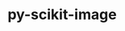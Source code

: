 ---
title: "py-scikit-image"
layout: cache
categories: [package, develop]
meta: {"versions": ["0.18.3", "0.20.0"], "compilers": ["gcc@=11.4.0", "gcc@=9.4.0", "oneapi@=2023.2.0", "oneapi@=2023.2.1"], "oss": ["ubuntu20.04"], "platforms": ["linux"], "targets": ["aarch64", "neoverse_v1", "ppc64le", "x86_64_v3"], "stacks": ["e4s", "e4s-arm", "e4s-neoverse_v1", "e4s-oneapi", "e4s-power", "root"], "num_specs": 98, "num_specs_by_stack": {"e4s-arm": 11, "root": 98, "e4s-neoverse_v1": 12, "e4s-power": 23, "e4s": 22, "e4s-oneapi": 30}}
spec_details: [{"hash": "xzabhomxoyflmq35rpab75znkiask4uf", "compiler": "gcc@=11.4.0", "versions": ["0.20.0"], "os": "ubuntu20.04", "platform": "linux", "target": "aarch64", "variants": ["build_system=python_pip"], "stacks": ["e4s-arm", "root"], "size": "-", "tarball": "https://binaries.spack.io/develop/build_cache/linux-ubuntu20.04-aarch64/gcc-11.4.0/py-scikit-image-0.20.0/linux-ubuntu20.04-aarch64-gcc-11.4.0-py-scikit-image-0.20.0-xzabhomxoyflmq35rpab75znkiask4uf.spack"}, {"hash": "bvx2x5vcmc2khfdwhm2zuathghn74qld", "compiler": "gcc@=11.4.0", "versions": ["0.20.0"], "os": "ubuntu20.04", "platform": "linux", "target": "aarch64", "variants": ["build_system=python_pip"], "stacks": ["e4s-arm", "root"], "size": "-", "tarball": "https://binaries.spack.io/develop/build_cache/linux-ubuntu20.04-aarch64/gcc-11.4.0/py-scikit-image-0.20.0/linux-ubuntu20.04-aarch64-gcc-11.4.0-py-scikit-image-0.20.0-bvx2x5vcmc2khfdwhm2zuathghn74qld.spack"}, {"hash": "emgnlub26xlrs3d63sxuvil75aewg7ve", "compiler": "gcc@=11.4.0", "versions": ["0.20.0"], "os": "ubuntu20.04", "platform": "linux", "target": "aarch64", "variants": ["build_system=python_pip"], "stacks": ["e4s-arm", "root"], "size": "-", "tarball": "https://binaries.spack.io/develop/build_cache/linux-ubuntu20.04-aarch64/gcc-11.4.0/py-scikit-image-0.20.0/linux-ubuntu20.04-aarch64-gcc-11.4.0-py-scikit-image-0.20.0-emgnlub26xlrs3d63sxuvil75aewg7ve.spack"}, {"hash": "avtxldinvi36eqetgzmduvf2wrrwkazy", "compiler": "gcc@=11.4.0", "versions": ["0.20.0"], "os": "ubuntu20.04", "platform": "linux", "target": "aarch64", "variants": ["build_system=python_pip"], "stacks": ["e4s-arm", "root"], "size": "-", "tarball": "https://binaries.spack.io/develop/build_cache/linux-ubuntu20.04-aarch64/gcc-11.4.0/py-scikit-image-0.20.0/linux-ubuntu20.04-aarch64-gcc-11.4.0-py-scikit-image-0.20.0-avtxldinvi36eqetgzmduvf2wrrwkazy.spack"}, {"hash": "pixkojj2ixl64v3n3lwxa2bdyfpwqtwg", "compiler": "gcc@=11.4.0", "versions": ["0.20.0"], "os": "ubuntu20.04", "platform": "linux", "target": "aarch64", "variants": ["build_system=python_pip"], "stacks": ["e4s-arm", "root"], "size": "-", "tarball": "https://binaries.spack.io/develop/build_cache/linux-ubuntu20.04-aarch64/gcc-11.4.0/py-scikit-image-0.20.0/linux-ubuntu20.04-aarch64-gcc-11.4.0-py-scikit-image-0.20.0-pixkojj2ixl64v3n3lwxa2bdyfpwqtwg.spack"}, {"hash": "4rexx6su5nflal5xiaixe7ggrhdpi4xl", "compiler": "gcc@=11.4.0", "versions": ["0.20.0"], "os": "ubuntu20.04", "platform": "linux", "target": "aarch64", "variants": ["build_system=python_pip"], "stacks": ["e4s-arm", "root"], "size": "-", "tarball": "https://binaries.spack.io/develop/build_cache/linux-ubuntu20.04-aarch64/gcc-11.4.0/py-scikit-image-0.20.0/linux-ubuntu20.04-aarch64-gcc-11.4.0-py-scikit-image-0.20.0-4rexx6su5nflal5xiaixe7ggrhdpi4xl.spack"}, {"hash": "wpnpw6kex5fjqh4hu5yx6ugfxosqitwz", "compiler": "gcc@=11.4.0", "versions": ["0.18.3"], "os": "ubuntu20.04", "platform": "linux", "target": "aarch64", "variants": ["build_system=python_pip"], "stacks": ["e4s-arm", "root"], "size": "-", "tarball": "https://binaries.spack.io/develop/build_cache/linux-ubuntu20.04-aarch64/gcc-11.4.0/py-scikit-image-0.18.3/linux-ubuntu20.04-aarch64-gcc-11.4.0-py-scikit-image-0.18.3-wpnpw6kex5fjqh4hu5yx6ugfxosqitwz.spack"}, {"hash": "25rtj6r26yuc6gcnw5g3owt7m5kxjkup", "compiler": "gcc@=11.4.0", "versions": ["0.20.0"], "os": "ubuntu20.04", "platform": "linux", "target": "aarch64", "variants": ["build_system=python_pip"], "stacks": ["e4s-arm", "root"], "size": "-", "tarball": "https://binaries.spack.io/develop/build_cache/linux-ubuntu20.04-aarch64/gcc-11.4.0/py-scikit-image-0.20.0/linux-ubuntu20.04-aarch64-gcc-11.4.0-py-scikit-image-0.20.0-25rtj6r26yuc6gcnw5g3owt7m5kxjkup.spack"}, {"hash": "du5wd7e3hjzdl4beo6m5u7nknjxe7r6k", "compiler": "gcc@=11.4.0", "versions": ["0.20.0"], "os": "ubuntu20.04", "platform": "linux", "target": "aarch64", "variants": ["build_system=python_pip"], "stacks": ["e4s-arm", "root"], "size": "-", "tarball": "https://binaries.spack.io/develop/build_cache/linux-ubuntu20.04-aarch64/gcc-11.4.0/py-scikit-image-0.20.0/linux-ubuntu20.04-aarch64-gcc-11.4.0-py-scikit-image-0.20.0-du5wd7e3hjzdl4beo6m5u7nknjxe7r6k.spack"}, {"hash": "tdtnoyktl3ws3erw2573giunemvx5f6w", "compiler": "gcc@=11.4.0", "versions": ["0.20.0"], "os": "ubuntu20.04", "platform": "linux", "target": "aarch64", "variants": ["build_system=python_pip"], "stacks": ["e4s-arm", "root"], "size": "-", "tarball": "https://binaries.spack.io/develop/build_cache/linux-ubuntu20.04-aarch64/gcc-11.4.0/py-scikit-image-0.20.0/linux-ubuntu20.04-aarch64-gcc-11.4.0-py-scikit-image-0.20.0-tdtnoyktl3ws3erw2573giunemvx5f6w.spack"}, {"hash": "e5ksengjhpinkf75nv5cxamnlr2qwyn7", "compiler": "gcc@=11.4.0", "versions": ["0.20.0"], "os": "ubuntu20.04", "platform": "linux", "target": "aarch64", "variants": ["build_system=python_pip"], "stacks": ["e4s-arm", "root"], "size": "-", "tarball": "https://binaries.spack.io/develop/build_cache/linux-ubuntu20.04-aarch64/gcc-11.4.0/py-scikit-image-0.20.0/linux-ubuntu20.04-aarch64-gcc-11.4.0-py-scikit-image-0.20.0-e5ksengjhpinkf75nv5cxamnlr2qwyn7.spack"}, {"hash": "62gusnrjzwjplwvrciuxwulk2b3ilbqj", "compiler": "gcc@=11.4.0", "versions": ["0.20.0"], "os": "ubuntu20.04", "platform": "linux", "target": "neoverse_v1", "variants": ["build_system=python_pip"], "stacks": ["e4s-neoverse_v1", "root"], "size": "-", "tarball": "https://binaries.spack.io/develop/build_cache/linux-ubuntu20.04-neoverse_v1/gcc-11.4.0/py-scikit-image-0.20.0/linux-ubuntu20.04-neoverse_v1-gcc-11.4.0-py-scikit-image-0.20.0-62gusnrjzwjplwvrciuxwulk2b3ilbqj.spack"}, {"hash": "kfvun76phpsvvjnrtb6td4etmosvnvx5", "compiler": "gcc@=11.4.0", "versions": ["0.20.0"], "os": "ubuntu20.04", "platform": "linux", "target": "neoverse_v1", "variants": ["build_system=python_pip"], "stacks": ["e4s-neoverse_v1", "root"], "size": "-", "tarball": "https://binaries.spack.io/develop/build_cache/linux-ubuntu20.04-neoverse_v1/gcc-11.4.0/py-scikit-image-0.20.0/linux-ubuntu20.04-neoverse_v1-gcc-11.4.0-py-scikit-image-0.20.0-kfvun76phpsvvjnrtb6td4etmosvnvx5.spack"}, {"hash": "dbgv6zl63sbxslgrsrfg2bwdzil5wqve", "compiler": "gcc@=11.4.0", "versions": ["0.20.0"], "os": "ubuntu20.04", "platform": "linux", "target": "neoverse_v1", "variants": ["build_system=python_pip"], "stacks": ["e4s-neoverse_v1", "root"], "size": "-", "tarball": "https://binaries.spack.io/develop/build_cache/linux-ubuntu20.04-neoverse_v1/gcc-11.4.0/py-scikit-image-0.20.0/linux-ubuntu20.04-neoverse_v1-gcc-11.4.0-py-scikit-image-0.20.0-dbgv6zl63sbxslgrsrfg2bwdzil5wqve.spack"}, {"hash": "rajnkdvnsgtfbfudlirxcrjtl75g42er", "compiler": "gcc@=11.4.0", "versions": ["0.20.0"], "os": "ubuntu20.04", "platform": "linux", "target": "neoverse_v1", "variants": ["build_system=python_pip"], "stacks": ["e4s-neoverse_v1", "root"], "size": "-", "tarball": "https://binaries.spack.io/develop/build_cache/linux-ubuntu20.04-neoverse_v1/gcc-11.4.0/py-scikit-image-0.20.0/linux-ubuntu20.04-neoverse_v1-gcc-11.4.0-py-scikit-image-0.20.0-rajnkdvnsgtfbfudlirxcrjtl75g42er.spack"}, {"hash": "r3mf23eve5k3t7fbhyojiuhhzablhchc", "compiler": "gcc@=11.4.0", "versions": ["0.20.0"], "os": "ubuntu20.04", "platform": "linux", "target": "neoverse_v1", "variants": ["build_system=python_pip"], "stacks": ["e4s-neoverse_v1", "root"], "size": "-", "tarball": "https://binaries.spack.io/develop/build_cache/linux-ubuntu20.04-neoverse_v1/gcc-11.4.0/py-scikit-image-0.20.0/linux-ubuntu20.04-neoverse_v1-gcc-11.4.0-py-scikit-image-0.20.0-r3mf23eve5k3t7fbhyojiuhhzablhchc.spack"}, {"hash": "7sbappmzqheslodwr4tpgwuw6fcihtal", "compiler": "gcc@=11.4.0", "versions": ["0.20.0"], "os": "ubuntu20.04", "platform": "linux", "target": "neoverse_v1", "variants": ["build_system=python_pip"], "stacks": ["e4s-neoverse_v1", "root"], "size": "-", "tarball": "https://binaries.spack.io/develop/build_cache/linux-ubuntu20.04-neoverse_v1/gcc-11.4.0/py-scikit-image-0.20.0/linux-ubuntu20.04-neoverse_v1-gcc-11.4.0-py-scikit-image-0.20.0-7sbappmzqheslodwr4tpgwuw6fcihtal.spack"}, {"hash": "fbjbbybhjxjjgis3uoolqzgdthhnpdcm", "compiler": "gcc@=11.4.0", "versions": ["0.20.0"], "os": "ubuntu20.04", "platform": "linux", "target": "neoverse_v1", "variants": ["build_system=python_pip"], "stacks": ["e4s-neoverse_v1", "root"], "size": "-", "tarball": "https://binaries.spack.io/develop/build_cache/linux-ubuntu20.04-neoverse_v1/gcc-11.4.0/py-scikit-image-0.20.0/linux-ubuntu20.04-neoverse_v1-gcc-11.4.0-py-scikit-image-0.20.0-fbjbbybhjxjjgis3uoolqzgdthhnpdcm.spack"}, {"hash": "ib2rapcoh7k5sccpgqqg6qgingvo2j5x", "compiler": "gcc@=11.4.0", "versions": ["0.20.0"], "os": "ubuntu20.04", "platform": "linux", "target": "neoverse_v1", "variants": ["build_system=python_pip"], "stacks": ["e4s-neoverse_v1", "root"], "size": "-", "tarball": "https://binaries.spack.io/develop/build_cache/linux-ubuntu20.04-neoverse_v1/gcc-11.4.0/py-scikit-image-0.20.0/linux-ubuntu20.04-neoverse_v1-gcc-11.4.0-py-scikit-image-0.20.0-ib2rapcoh7k5sccpgqqg6qgingvo2j5x.spack"}, {"hash": "ll2632gvibq5gf6fglhf45zemhljgll3", "compiler": "gcc@=11.4.0", "versions": ["0.20.0"], "os": "ubuntu20.04", "platform": "linux", "target": "neoverse_v1", "variants": ["build_system=python_pip"], "stacks": ["e4s-neoverse_v1", "root"], "size": "-", "tarball": "https://binaries.spack.io/develop/build_cache/linux-ubuntu20.04-neoverse_v1/gcc-11.4.0/py-scikit-image-0.20.0/linux-ubuntu20.04-neoverse_v1-gcc-11.4.0-py-scikit-image-0.20.0-ll2632gvibq5gf6fglhf45zemhljgll3.spack"}, {"hash": "23bha5p27korzc45yjdipxfogfgwu7am", "compiler": "gcc@=11.4.0", "versions": ["0.20.0"], "os": "ubuntu20.04", "platform": "linux", "target": "neoverse_v1", "variants": ["build_system=python_pip"], "stacks": ["e4s-neoverse_v1", "root"], "size": "-", "tarball": "https://binaries.spack.io/develop/build_cache/linux-ubuntu20.04-neoverse_v1/gcc-11.4.0/py-scikit-image-0.20.0/linux-ubuntu20.04-neoverse_v1-gcc-11.4.0-py-scikit-image-0.20.0-23bha5p27korzc45yjdipxfogfgwu7am.spack"}, {"hash": "kgp5fzfwlgi4dy7qkfwkta6osg6vr3ii", "compiler": "gcc@=11.4.0", "versions": ["0.20.0"], "os": "ubuntu20.04", "platform": "linux", "target": "neoverse_v1", "variants": ["build_system=python_pip"], "stacks": ["e4s-neoverse_v1", "root"], "size": "-", "tarball": "https://binaries.spack.io/develop/build_cache/linux-ubuntu20.04-neoverse_v1/gcc-11.4.0/py-scikit-image-0.20.0/linux-ubuntu20.04-neoverse_v1-gcc-11.4.0-py-scikit-image-0.20.0-kgp5fzfwlgi4dy7qkfwkta6osg6vr3ii.spack"}, {"hash": "etqko7yqpxmfra4jd4mf7fniclnmhxlg", "compiler": "gcc@=11.4.0", "versions": ["0.20.0"], "os": "ubuntu20.04", "platform": "linux", "target": "neoverse_v1", "variants": ["build_system=python_pip"], "stacks": ["e4s-neoverse_v1", "root"], "size": "-", "tarball": "https://binaries.spack.io/develop/build_cache/linux-ubuntu20.04-neoverse_v1/gcc-11.4.0/py-scikit-image-0.20.0/linux-ubuntu20.04-neoverse_v1-gcc-11.4.0-py-scikit-image-0.20.0-etqko7yqpxmfra4jd4mf7fniclnmhxlg.spack"}, {"hash": "3kdaewwwzzufglzfjfh3bovbu5lezyhl", "compiler": "gcc@=9.4.0", "versions": ["0.20.0"], "os": "ubuntu20.04", "platform": "linux", "target": "ppc64le", "variants": ["build_system=python_pip"], "stacks": ["e4s-power", "root"], "size": "-", "tarball": "https://binaries.spack.io/develop/build_cache/linux-ubuntu20.04-ppc64le/gcc-9.4.0/py-scikit-image-0.20.0/linux-ubuntu20.04-ppc64le-gcc-9.4.0-py-scikit-image-0.20.0-3kdaewwwzzufglzfjfh3bovbu5lezyhl.spack"}, {"hash": "x2a7ga6log6o5gxhwrxh5itdwkwbkjoe", "compiler": "gcc@=9.4.0", "versions": ["0.20.0"], "os": "ubuntu20.04", "platform": "linux", "target": "ppc64le", "variants": ["build_system=python_pip"], "stacks": ["e4s-power", "root"], "size": "-", "tarball": "https://binaries.spack.io/develop/build_cache/linux-ubuntu20.04-ppc64le/gcc-9.4.0/py-scikit-image-0.20.0/linux-ubuntu20.04-ppc64le-gcc-9.4.0-py-scikit-image-0.20.0-x2a7ga6log6o5gxhwrxh5itdwkwbkjoe.spack"}, {"hash": "lpp52uzwa6gexfs2xwoxbfqed6c7rdfs", "compiler": "gcc@=9.4.0", "versions": ["0.20.0"], "os": "ubuntu20.04", "platform": "linux", "target": "ppc64le", "variants": ["build_system=python_pip"], "stacks": ["e4s-power", "root"], "size": "-", "tarball": "https://binaries.spack.io/develop/build_cache/linux-ubuntu20.04-ppc64le/gcc-9.4.0/py-scikit-image-0.20.0/linux-ubuntu20.04-ppc64le-gcc-9.4.0-py-scikit-image-0.20.0-lpp52uzwa6gexfs2xwoxbfqed6c7rdfs.spack"}, {"hash": "yhnysc4xjs4rwvncjeqapzlmnbrpseju", "compiler": "gcc@=9.4.0", "versions": ["0.20.0"], "os": "ubuntu20.04", "platform": "linux", "target": "ppc64le", "variants": ["build_system=python_pip"], "stacks": ["e4s-power", "root"], "size": "-", "tarball": "https://binaries.spack.io/develop/build_cache/linux-ubuntu20.04-ppc64le/gcc-9.4.0/py-scikit-image-0.20.0/linux-ubuntu20.04-ppc64le-gcc-9.4.0-py-scikit-image-0.20.0-yhnysc4xjs4rwvncjeqapzlmnbrpseju.spack"}, {"hash": "snng2ijd6zs2dbyvyzljj6a4juzdxbox", "compiler": "gcc@=9.4.0", "versions": ["0.20.0"], "os": "ubuntu20.04", "platform": "linux", "target": "ppc64le", "variants": ["build_system=python_pip"], "stacks": ["e4s-power", "root"], "size": "-", "tarball": "https://binaries.spack.io/develop/build_cache/linux-ubuntu20.04-ppc64le/gcc-9.4.0/py-scikit-image-0.20.0/linux-ubuntu20.04-ppc64le-gcc-9.4.0-py-scikit-image-0.20.0-snng2ijd6zs2dbyvyzljj6a4juzdxbox.spack"}, {"hash": "epfr7elk55mrlpw7g3en2vs6jmfm4chq", "compiler": "gcc@=9.4.0", "versions": ["0.20.0"], "os": "ubuntu20.04", "platform": "linux", "target": "ppc64le", "variants": ["build_system=python_pip"], "stacks": ["e4s-power", "root"], "size": "-", "tarball": "https://binaries.spack.io/develop/build_cache/linux-ubuntu20.04-ppc64le/gcc-9.4.0/py-scikit-image-0.20.0/linux-ubuntu20.04-ppc64le-gcc-9.4.0-py-scikit-image-0.20.0-epfr7elk55mrlpw7g3en2vs6jmfm4chq.spack"}, {"hash": "xbawviog2w67frgf2jfxe5ypqbo2htlw", "compiler": "gcc@=9.4.0", "versions": ["0.20.0"], "os": "ubuntu20.04", "platform": "linux", "target": "ppc64le", "variants": ["build_system=python_pip"], "stacks": ["e4s-power", "root"], "size": "-", "tarball": "https://binaries.spack.io/develop/build_cache/linux-ubuntu20.04-ppc64le/gcc-9.4.0/py-scikit-image-0.20.0/linux-ubuntu20.04-ppc64le-gcc-9.4.0-py-scikit-image-0.20.0-xbawviog2w67frgf2jfxe5ypqbo2htlw.spack"}, {"hash": "nip6s6akvdlvcdzeph2aek3kp2wzhcfi", "compiler": "gcc@=9.4.0", "versions": ["0.20.0"], "os": "ubuntu20.04", "platform": "linux", "target": "ppc64le", "variants": ["build_system=python_pip"], "stacks": ["e4s-power", "root"], "size": "-", "tarball": "https://binaries.spack.io/develop/build_cache/linux-ubuntu20.04-ppc64le/gcc-9.4.0/py-scikit-image-0.20.0/linux-ubuntu20.04-ppc64le-gcc-9.4.0-py-scikit-image-0.20.0-nip6s6akvdlvcdzeph2aek3kp2wzhcfi.spack"}, {"hash": "weghc7hoiiaolo6mofymo2e7iivw5udp", "compiler": "gcc@=9.4.0", "versions": ["0.20.0"], "os": "ubuntu20.04", "platform": "linux", "target": "ppc64le", "variants": ["build_system=python_pip"], "stacks": ["e4s-power", "root"], "size": "-", "tarball": "https://binaries.spack.io/develop/build_cache/linux-ubuntu20.04-ppc64le/gcc-9.4.0/py-scikit-image-0.20.0/linux-ubuntu20.04-ppc64le-gcc-9.4.0-py-scikit-image-0.20.0-weghc7hoiiaolo6mofymo2e7iivw5udp.spack"}, {"hash": "5wsqhmcequbfwn5davos335cgmbs4d3u", "compiler": "gcc@=9.4.0", "versions": ["0.20.0"], "os": "ubuntu20.04", "platform": "linux", "target": "ppc64le", "variants": ["build_system=python_pip"], "stacks": ["e4s-power", "root"], "size": "-", "tarball": "https://binaries.spack.io/develop/build_cache/linux-ubuntu20.04-ppc64le/gcc-9.4.0/py-scikit-image-0.20.0/linux-ubuntu20.04-ppc64le-gcc-9.4.0-py-scikit-image-0.20.0-5wsqhmcequbfwn5davos335cgmbs4d3u.spack"}, {"hash": "vejb6xsztdimpq7q5m26i7jkiiprffuq", "compiler": "gcc@=9.4.0", "versions": ["0.20.0"], "os": "ubuntu20.04", "platform": "linux", "target": "ppc64le", "variants": ["build_system=python_pip"], "stacks": ["e4s-power", "root"], "size": "-", "tarball": "https://binaries.spack.io/develop/build_cache/linux-ubuntu20.04-ppc64le/gcc-9.4.0/py-scikit-image-0.20.0/linux-ubuntu20.04-ppc64le-gcc-9.4.0-py-scikit-image-0.20.0-vejb6xsztdimpq7q5m26i7jkiiprffuq.spack"}, {"hash": "s6l76dnjtpat3uw42xxvg6blbtijphp4", "compiler": "gcc@=9.4.0", "versions": ["0.20.0"], "os": "ubuntu20.04", "platform": "linux", "target": "ppc64le", "variants": ["build_system=python_pip"], "stacks": ["e4s-power", "root"], "size": "-", "tarball": "https://binaries.spack.io/develop/build_cache/linux-ubuntu20.04-ppc64le/gcc-9.4.0/py-scikit-image-0.20.0/linux-ubuntu20.04-ppc64le-gcc-9.4.0-py-scikit-image-0.20.0-s6l76dnjtpat3uw42xxvg6blbtijphp4.spack"}, {"hash": "xgth7ya7izcmzhvinucxxfmgytdaz4wz", "compiler": "gcc@=9.4.0", "versions": ["0.20.0"], "os": "ubuntu20.04", "platform": "linux", "target": "ppc64le", "variants": ["build_system=python_pip"], "stacks": ["e4s-power", "root"], "size": "-", "tarball": "https://binaries.spack.io/develop/build_cache/linux-ubuntu20.04-ppc64le/gcc-9.4.0/py-scikit-image-0.20.0/linux-ubuntu20.04-ppc64le-gcc-9.4.0-py-scikit-image-0.20.0-xgth7ya7izcmzhvinucxxfmgytdaz4wz.spack"}, {"hash": "z5ulon4nuhr5grgrjftow63lhnlgtivb", "compiler": "gcc@=9.4.0", "versions": ["0.20.0"], "os": "ubuntu20.04", "platform": "linux", "target": "ppc64le", "variants": ["build_system=python_pip"], "stacks": ["e4s-power", "root"], "size": "-", "tarball": "https://binaries.spack.io/develop/build_cache/linux-ubuntu20.04-ppc64le/gcc-9.4.0/py-scikit-image-0.20.0/linux-ubuntu20.04-ppc64le-gcc-9.4.0-py-scikit-image-0.20.0-z5ulon4nuhr5grgrjftow63lhnlgtivb.spack"}, {"hash": "n2tnhwuxytkslx5ajh2uqk3vbbvvm7hu", "compiler": "gcc@=9.4.0", "versions": ["0.20.0"], "os": "ubuntu20.04", "platform": "linux", "target": "ppc64le", "variants": ["build_system=python_pip"], "stacks": ["e4s-power", "root"], "size": "-", "tarball": "https://binaries.spack.io/develop/build_cache/linux-ubuntu20.04-ppc64le/gcc-9.4.0/py-scikit-image-0.20.0/linux-ubuntu20.04-ppc64le-gcc-9.4.0-py-scikit-image-0.20.0-n2tnhwuxytkslx5ajh2uqk3vbbvvm7hu.spack"}, {"hash": "sevd7voriqoifo6koavi6mwqaezz4i7t", "compiler": "gcc@=9.4.0", "versions": ["0.20.0"], "os": "ubuntu20.04", "platform": "linux", "target": "ppc64le", "variants": ["build_system=python_pip"], "stacks": ["e4s-power", "root"], "size": "-", "tarball": "https://binaries.spack.io/develop/build_cache/linux-ubuntu20.04-ppc64le/gcc-9.4.0/py-scikit-image-0.20.0/linux-ubuntu20.04-ppc64le-gcc-9.4.0-py-scikit-image-0.20.0-sevd7voriqoifo6koavi6mwqaezz4i7t.spack"}, {"hash": "4eehfjukc76xtd44nmtpsieyutyoqopc", "compiler": "gcc@=9.4.0", "versions": ["0.20.0"], "os": "ubuntu20.04", "platform": "linux", "target": "ppc64le", "variants": ["build_system=python_pip"], "stacks": ["e4s-power", "root"], "size": "-", "tarball": "https://binaries.spack.io/develop/build_cache/linux-ubuntu20.04-ppc64le/gcc-9.4.0/py-scikit-image-0.20.0/linux-ubuntu20.04-ppc64le-gcc-9.4.0-py-scikit-image-0.20.0-4eehfjukc76xtd44nmtpsieyutyoqopc.spack"}, {"hash": "y27ayyeaimebvfw6j7nxjjuleipkvddl", "compiler": "gcc@=9.4.0", "versions": ["0.20.0"], "os": "ubuntu20.04", "platform": "linux", "target": "ppc64le", "variants": ["build_system=python_pip"], "stacks": ["e4s-power", "root"], "size": "-", "tarball": "https://binaries.spack.io/develop/build_cache/linux-ubuntu20.04-ppc64le/gcc-9.4.0/py-scikit-image-0.20.0/linux-ubuntu20.04-ppc64le-gcc-9.4.0-py-scikit-image-0.20.0-y27ayyeaimebvfw6j7nxjjuleipkvddl.spack"}, {"hash": "lw7mjy4fqs5kf43xkn6pguyh23pk3pt3", "compiler": "gcc@=9.4.0", "versions": ["0.20.0"], "os": "ubuntu20.04", "platform": "linux", "target": "ppc64le", "variants": ["build_system=python_pip"], "stacks": ["e4s-power", "root"], "size": "-", "tarball": "https://binaries.spack.io/develop/build_cache/linux-ubuntu20.04-ppc64le/gcc-9.4.0/py-scikit-image-0.20.0/linux-ubuntu20.04-ppc64le-gcc-9.4.0-py-scikit-image-0.20.0-lw7mjy4fqs5kf43xkn6pguyh23pk3pt3.spack"}, {"hash": "ubptcbb5i7zi2o6lrb4av3fq4vuhrgay", "compiler": "gcc@=9.4.0", "versions": ["0.20.0"], "os": "ubuntu20.04", "platform": "linux", "target": "ppc64le", "variants": ["build_system=python_pip"], "stacks": ["e4s-power", "root"], "size": "-", "tarball": "https://binaries.spack.io/develop/build_cache/linux-ubuntu20.04-ppc64le/gcc-9.4.0/py-scikit-image-0.20.0/linux-ubuntu20.04-ppc64le-gcc-9.4.0-py-scikit-image-0.20.0-ubptcbb5i7zi2o6lrb4av3fq4vuhrgay.spack"}, {"hash": "ksyabxvziowcjwgedhfzomjibuqyqiwb", "compiler": "gcc@=9.4.0", "versions": ["0.20.0"], "os": "ubuntu20.04", "platform": "linux", "target": "ppc64le", "variants": ["build_system=python_pip"], "stacks": ["e4s-power", "root"], "size": "-", "tarball": "https://binaries.spack.io/develop/build_cache/linux-ubuntu20.04-ppc64le/gcc-9.4.0/py-scikit-image-0.20.0/linux-ubuntu20.04-ppc64le-gcc-9.4.0-py-scikit-image-0.20.0-ksyabxvziowcjwgedhfzomjibuqyqiwb.spack"}, {"hash": "pexxlr7tsdj3rmsovbqjvc4zmt5xwip4", "compiler": "gcc@=9.4.0", "versions": ["0.20.0"], "os": "ubuntu20.04", "platform": "linux", "target": "ppc64le", "variants": ["build_system=python_pip"], "stacks": ["e4s-power", "root"], "size": "-", "tarball": "https://binaries.spack.io/develop/build_cache/linux-ubuntu20.04-ppc64le/gcc-9.4.0/py-scikit-image-0.20.0/linux-ubuntu20.04-ppc64le-gcc-9.4.0-py-scikit-image-0.20.0-pexxlr7tsdj3rmsovbqjvc4zmt5xwip4.spack"}, {"hash": "adnogs4ihl3vnmhi4bl36q2ekmq4xq4y", "compiler": "gcc@=9.4.0", "versions": ["0.20.0"], "os": "ubuntu20.04", "platform": "linux", "target": "ppc64le", "variants": ["build_system=python_pip"], "stacks": ["e4s-power", "root"], "size": "-", "tarball": "https://binaries.spack.io/develop/build_cache/linux-ubuntu20.04-ppc64le/gcc-9.4.0/py-scikit-image-0.20.0/linux-ubuntu20.04-ppc64le-gcc-9.4.0-py-scikit-image-0.20.0-adnogs4ihl3vnmhi4bl36q2ekmq4xq4y.spack"}, {"hash": "zr5atlwlehky7o7e2rpr6i5mqkxpb32h", "compiler": "gcc@=11.4.0", "versions": ["0.20.0"], "os": "ubuntu20.04", "platform": "linux", "target": "x86_64_v3", "variants": ["build_system=python_pip"], "stacks": ["e4s", "root"], "size": "-", "tarball": "https://binaries.spack.io/develop/build_cache/linux-ubuntu20.04-x86_64_v3/gcc-11.4.0/py-scikit-image-0.20.0/linux-ubuntu20.04-x86_64_v3-gcc-11.4.0-py-scikit-image-0.20.0-zr5atlwlehky7o7e2rpr6i5mqkxpb32h.spack"}, {"hash": "5hclq66g6jgtpcqdlgxhnaiohpnqbdmy", "compiler": "gcc@=11.4.0", "versions": ["0.20.0"], "os": "ubuntu20.04", "platform": "linux", "target": "x86_64_v3", "variants": ["build_system=python_pip"], "stacks": ["e4s", "root"], "size": "-", "tarball": "https://binaries.spack.io/develop/build_cache/linux-ubuntu20.04-x86_64_v3/gcc-11.4.0/py-scikit-image-0.20.0/linux-ubuntu20.04-x86_64_v3-gcc-11.4.0-py-scikit-image-0.20.0-5hclq66g6jgtpcqdlgxhnaiohpnqbdmy.spack"}, {"hash": "yvzqiq4vzz42qj3dxe7cww5urgbzrrn6", "compiler": "gcc@=11.4.0", "versions": ["0.20.0"], "os": "ubuntu20.04", "platform": "linux", "target": "x86_64_v3", "variants": ["build_system=python_pip"], "stacks": ["e4s", "root"], "size": "-", "tarball": "https://binaries.spack.io/develop/build_cache/linux-ubuntu20.04-x86_64_v3/gcc-11.4.0/py-scikit-image-0.20.0/linux-ubuntu20.04-x86_64_v3-gcc-11.4.0-py-scikit-image-0.20.0-yvzqiq4vzz42qj3dxe7cww5urgbzrrn6.spack"}, {"hash": "nlpc7mbwovz5wsotrqwvtkgdvdpt7yre", "compiler": "gcc@=11.4.0", "versions": ["0.20.0"], "os": "ubuntu20.04", "platform": "linux", "target": "x86_64_v3", "variants": ["build_system=python_pip"], "stacks": ["e4s", "root"], "size": "-", "tarball": "https://binaries.spack.io/develop/build_cache/linux-ubuntu20.04-x86_64_v3/gcc-11.4.0/py-scikit-image-0.20.0/linux-ubuntu20.04-x86_64_v3-gcc-11.4.0-py-scikit-image-0.20.0-nlpc7mbwovz5wsotrqwvtkgdvdpt7yre.spack"}, {"hash": "vrneehsh4pscqyalj6fjovr6zkurumnl", "compiler": "gcc@=11.4.0", "versions": ["0.20.0"], "os": "ubuntu20.04", "platform": "linux", "target": "x86_64_v3", "variants": ["build_system=python_pip"], "stacks": ["e4s", "root"], "size": "-", "tarball": "https://binaries.spack.io/develop/build_cache/linux-ubuntu20.04-x86_64_v3/gcc-11.4.0/py-scikit-image-0.20.0/linux-ubuntu20.04-x86_64_v3-gcc-11.4.0-py-scikit-image-0.20.0-vrneehsh4pscqyalj6fjovr6zkurumnl.spack"}, {"hash": "7jnsmfcruo7tr7xda7daqprwioxf6igo", "compiler": "gcc@=11.4.0", "versions": ["0.20.0"], "os": "ubuntu20.04", "platform": "linux", "target": "x86_64_v3", "variants": ["build_system=python_pip"], "stacks": ["e4s", "root"], "size": "-", "tarball": "https://binaries.spack.io/develop/build_cache/linux-ubuntu20.04-x86_64_v3/gcc-11.4.0/py-scikit-image-0.20.0/linux-ubuntu20.04-x86_64_v3-gcc-11.4.0-py-scikit-image-0.20.0-7jnsmfcruo7tr7xda7daqprwioxf6igo.spack"}, {"hash": "plfcdfacpmtwt2bp6qvokcukjjux52zr", "compiler": "gcc@=11.4.0", "versions": ["0.20.0"], "os": "ubuntu20.04", "platform": "linux", "target": "x86_64_v3", "variants": ["build_system=python_pip"], "stacks": ["e4s", "root"], "size": "-", "tarball": "https://binaries.spack.io/develop/build_cache/linux-ubuntu20.04-x86_64_v3/gcc-11.4.0/py-scikit-image-0.20.0/linux-ubuntu20.04-x86_64_v3-gcc-11.4.0-py-scikit-image-0.20.0-plfcdfacpmtwt2bp6qvokcukjjux52zr.spack"}, {"hash": "dgvouyj2fe36lkmc7ejaafaqkves477x", "compiler": "gcc@=11.4.0", "versions": ["0.20.0"], "os": "ubuntu20.04", "platform": "linux", "target": "x86_64_v3", "variants": ["build_system=python_pip"], "stacks": ["e4s", "root"], "size": "-", "tarball": "https://binaries.spack.io/develop/build_cache/linux-ubuntu20.04-x86_64_v3/gcc-11.4.0/py-scikit-image-0.20.0/linux-ubuntu20.04-x86_64_v3-gcc-11.4.0-py-scikit-image-0.20.0-dgvouyj2fe36lkmc7ejaafaqkves477x.spack"}, {"hash": "2fga3hcyusuvehvxuo3atmomadei2rgk", "compiler": "gcc@=11.4.0", "versions": ["0.20.0"], "os": "ubuntu20.04", "platform": "linux", "target": "x86_64_v3", "variants": ["build_system=python_pip"], "stacks": ["e4s", "root"], "size": "-", "tarball": "https://binaries.spack.io/develop/build_cache/linux-ubuntu20.04-x86_64_v3/gcc-11.4.0/py-scikit-image-0.20.0/linux-ubuntu20.04-x86_64_v3-gcc-11.4.0-py-scikit-image-0.20.0-2fga3hcyusuvehvxuo3atmomadei2rgk.spack"}, {"hash": "ihkvbnl4jxtkd2ohwbqysh52tchu3blx", "compiler": "gcc@=11.4.0", "versions": ["0.20.0"], "os": "ubuntu20.04", "platform": "linux", "target": "x86_64_v3", "variants": ["build_system=python_pip"], "stacks": ["e4s", "root"], "size": "-", "tarball": "https://binaries.spack.io/develop/build_cache/linux-ubuntu20.04-x86_64_v3/gcc-11.4.0/py-scikit-image-0.20.0/linux-ubuntu20.04-x86_64_v3-gcc-11.4.0-py-scikit-image-0.20.0-ihkvbnl4jxtkd2ohwbqysh52tchu3blx.spack"}, {"hash": "nywwie4vfyaaheiolwoodlxm4du4rdcn", "compiler": "gcc@=11.4.0", "versions": ["0.20.0"], "os": "ubuntu20.04", "platform": "linux", "target": "x86_64_v3", "variants": ["build_system=python_pip"], "stacks": ["e4s", "root"], "size": "-", "tarball": "https://binaries.spack.io/develop/build_cache/linux-ubuntu20.04-x86_64_v3/gcc-11.4.0/py-scikit-image-0.20.0/linux-ubuntu20.04-x86_64_v3-gcc-11.4.0-py-scikit-image-0.20.0-nywwie4vfyaaheiolwoodlxm4du4rdcn.spack"}, {"hash": "by4iyf5avo56xfzfyliaakfsvadzpqch", "compiler": "gcc@=11.4.0", "versions": ["0.20.0"], "os": "ubuntu20.04", "platform": "linux", "target": "x86_64_v3", "variants": ["build_system=python_pip"], "stacks": ["e4s", "root"], "size": "-", "tarball": "https://binaries.spack.io/develop/build_cache/linux-ubuntu20.04-x86_64_v3/gcc-11.4.0/py-scikit-image-0.20.0/linux-ubuntu20.04-x86_64_v3-gcc-11.4.0-py-scikit-image-0.20.0-by4iyf5avo56xfzfyliaakfsvadzpqch.spack"}, {"hash": "mf5qwyburwmkeecl6iphpt7etdqmtw5o", "compiler": "gcc@=11.4.0", "versions": ["0.20.0"], "os": "ubuntu20.04", "platform": "linux", "target": "x86_64_v3", "variants": ["build_system=python_pip"], "stacks": ["e4s", "root"], "size": "-", "tarball": "https://binaries.spack.io/develop/build_cache/linux-ubuntu20.04-x86_64_v3/gcc-11.4.0/py-scikit-image-0.20.0/linux-ubuntu20.04-x86_64_v3-gcc-11.4.0-py-scikit-image-0.20.0-mf5qwyburwmkeecl6iphpt7etdqmtw5o.spack"}, {"hash": "mzsvdmmo3dmvfqbdit736bcxulovtkxy", "compiler": "gcc@=11.4.0", "versions": ["0.20.0"], "os": "ubuntu20.04", "platform": "linux", "target": "x86_64_v3", "variants": ["build_system=python_pip"], "stacks": ["e4s", "root"], "size": "-", "tarball": "https://binaries.spack.io/develop/build_cache/linux-ubuntu20.04-x86_64_v3/gcc-11.4.0/py-scikit-image-0.20.0/linux-ubuntu20.04-x86_64_v3-gcc-11.4.0-py-scikit-image-0.20.0-mzsvdmmo3dmvfqbdit736bcxulovtkxy.spack"}, {"hash": "xb2c4awz7wfk7m5oxz2cqfe4xcsawsnt", "compiler": "gcc@=11.4.0", "versions": ["0.20.0"], "os": "ubuntu20.04", "platform": "linux", "target": "x86_64_v3", "variants": ["build_system=python_pip"], "stacks": ["e4s", "root"], "size": "-", "tarball": "https://binaries.spack.io/develop/build_cache/linux-ubuntu20.04-x86_64_v3/gcc-11.4.0/py-scikit-image-0.20.0/linux-ubuntu20.04-x86_64_v3-gcc-11.4.0-py-scikit-image-0.20.0-xb2c4awz7wfk7m5oxz2cqfe4xcsawsnt.spack"}, {"hash": "rih5kzlsxve2bt6oihe6hijhcjvl5hra", "compiler": "gcc@=11.4.0", "versions": ["0.20.0"], "os": "ubuntu20.04", "platform": "linux", "target": "x86_64_v3", "variants": ["build_system=python_pip"], "stacks": ["e4s", "root"], "size": "-", "tarball": "https://binaries.spack.io/develop/build_cache/linux-ubuntu20.04-x86_64_v3/gcc-11.4.0/py-scikit-image-0.20.0/linux-ubuntu20.04-x86_64_v3-gcc-11.4.0-py-scikit-image-0.20.0-rih5kzlsxve2bt6oihe6hijhcjvl5hra.spack"}, {"hash": "ynuf7a7xoyrrxcxifktymirk2c2kc5t4", "compiler": "gcc@=11.4.0", "versions": ["0.20.0"], "os": "ubuntu20.04", "platform": "linux", "target": "x86_64_v3", "variants": ["build_system=python_pip"], "stacks": ["e4s", "root"], "size": "-", "tarball": "https://binaries.spack.io/develop/build_cache/linux-ubuntu20.04-x86_64_v3/gcc-11.4.0/py-scikit-image-0.20.0/linux-ubuntu20.04-x86_64_v3-gcc-11.4.0-py-scikit-image-0.20.0-ynuf7a7xoyrrxcxifktymirk2c2kc5t4.spack"}, {"hash": "ldsxh5dntaczpe3qb6brezjpxqoulx2z", "compiler": "gcc@=11.4.0", "versions": ["0.20.0"], "os": "ubuntu20.04", "platform": "linux", "target": "x86_64_v3", "variants": ["build_system=python_pip"], "stacks": ["e4s", "root"], "size": "-", "tarball": "https://binaries.spack.io/develop/build_cache/linux-ubuntu20.04-x86_64_v3/gcc-11.4.0/py-scikit-image-0.20.0/linux-ubuntu20.04-x86_64_v3-gcc-11.4.0-py-scikit-image-0.20.0-ldsxh5dntaczpe3qb6brezjpxqoulx2z.spack"}, {"hash": "5m4kqnqru2zlutaqa55w5vcxlwcodcm3", "compiler": "gcc@=11.4.0", "versions": ["0.20.0"], "os": "ubuntu20.04", "platform": "linux", "target": "x86_64_v3", "variants": ["build_system=python_pip"], "stacks": ["e4s", "root"], "size": "-", "tarball": "https://binaries.spack.io/develop/build_cache/linux-ubuntu20.04-x86_64_v3/gcc-11.4.0/py-scikit-image-0.20.0/linux-ubuntu20.04-x86_64_v3-gcc-11.4.0-py-scikit-image-0.20.0-5m4kqnqru2zlutaqa55w5vcxlwcodcm3.spack"}, {"hash": "ld3kqwhgj5kpgguvugq62tffsj3lfigi", "compiler": "gcc@=11.4.0", "versions": ["0.20.0"], "os": "ubuntu20.04", "platform": "linux", "target": "x86_64_v3", "variants": ["build_system=python_pip"], "stacks": ["e4s", "root"], "size": "-", "tarball": "https://binaries.spack.io/develop/build_cache/linux-ubuntu20.04-x86_64_v3/gcc-11.4.0/py-scikit-image-0.20.0/linux-ubuntu20.04-x86_64_v3-gcc-11.4.0-py-scikit-image-0.20.0-ld3kqwhgj5kpgguvugq62tffsj3lfigi.spack"}, {"hash": "2z7s7hv4xped6nh7ff53xqolyhvg6cyt", "compiler": "gcc@=11.4.0", "versions": ["0.20.0"], "os": "ubuntu20.04", "platform": "linux", "target": "x86_64_v3", "variants": ["build_system=python_pip"], "stacks": ["e4s", "root"], "size": "-", "tarball": "https://binaries.spack.io/develop/build_cache/linux-ubuntu20.04-x86_64_v3/gcc-11.4.0/py-scikit-image-0.20.0/linux-ubuntu20.04-x86_64_v3-gcc-11.4.0-py-scikit-image-0.20.0-2z7s7hv4xped6nh7ff53xqolyhvg6cyt.spack"}, {"hash": "bp7fqcbzsazwojm6cxiaasrjcjad2hnf", "compiler": "gcc@=11.4.0", "versions": ["0.20.0"], "os": "ubuntu20.04", "platform": "linux", "target": "x86_64_v3", "variants": ["build_system=python_pip"], "stacks": ["e4s", "root"], "size": "-", "tarball": "https://binaries.spack.io/develop/build_cache/linux-ubuntu20.04-x86_64_v3/gcc-11.4.0/py-scikit-image-0.20.0/linux-ubuntu20.04-x86_64_v3-gcc-11.4.0-py-scikit-image-0.20.0-bp7fqcbzsazwojm6cxiaasrjcjad2hnf.spack"}, {"hash": "uqw3crsw3kopymwve33ym2cob34r56mf", "compiler": "oneapi@=2023.2.0", "versions": ["0.20.0"], "os": "ubuntu20.04", "platform": "linux", "target": "x86_64_v3", "variants": ["build_system=python_pip"], "stacks": ["e4s-oneapi", "root"], "size": "-", "tarball": "https://binaries.spack.io/develop/build_cache/linux-ubuntu20.04-x86_64_v3/oneapi-2023.2.0/py-scikit-image-0.20.0/linux-ubuntu20.04-x86_64_v3-oneapi-2023.2.0-py-scikit-image-0.20.0-uqw3crsw3kopymwve33ym2cob34r56mf.spack"}, {"hash": "5f5p6gd7nrnf2lobi5f67ubxmmpdg3g6", "compiler": "oneapi@=2023.2.1", "versions": ["0.20.0"], "os": "ubuntu20.04", "platform": "linux", "target": "x86_64_v3", "variants": ["build_system=python_pip"], "stacks": ["e4s-oneapi", "root"], "size": "-", "tarball": "https://binaries.spack.io/develop/build_cache/linux-ubuntu20.04-x86_64_v3/oneapi-2023.2.1/py-scikit-image-0.20.0/linux-ubuntu20.04-x86_64_v3-oneapi-2023.2.1-py-scikit-image-0.20.0-5f5p6gd7nrnf2lobi5f67ubxmmpdg3g6.spack"}, {"hash": "yfkhwbkxmxdwj4s7c4snbmkgd6vbjbfj", "compiler": "oneapi@=2023.2.1", "versions": ["0.20.0"], "os": "ubuntu20.04", "platform": "linux", "target": "x86_64_v3", "variants": ["build_system=python_pip"], "stacks": ["e4s-oneapi", "root"], "size": "-", "tarball": "https://binaries.spack.io/develop/build_cache/linux-ubuntu20.04-x86_64_v3/oneapi-2023.2.1/py-scikit-image-0.20.0/linux-ubuntu20.04-x86_64_v3-oneapi-2023.2.1-py-scikit-image-0.20.0-yfkhwbkxmxdwj4s7c4snbmkgd6vbjbfj.spack"}, {"hash": "ealqgphd2yi4bcwwofk3hxffn3h4ofd4", "compiler": "oneapi@=2023.2.1", "versions": ["0.20.0"], "os": "ubuntu20.04", "platform": "linux", "target": "x86_64_v3", "variants": ["build_system=python_pip"], "stacks": ["e4s-oneapi", "root"], "size": "-", "tarball": "https://binaries.spack.io/develop/build_cache/linux-ubuntu20.04-x86_64_v3/oneapi-2023.2.1/py-scikit-image-0.20.0/linux-ubuntu20.04-x86_64_v3-oneapi-2023.2.1-py-scikit-image-0.20.0-ealqgphd2yi4bcwwofk3hxffn3h4ofd4.spack"}, {"hash": "xlfq4wy4es7rpcsrg5jsmign4pyb2fyu", "compiler": "oneapi@=2023.2.1", "versions": ["0.20.0"], "os": "ubuntu20.04", "platform": "linux", "target": "x86_64_v3", "variants": ["build_system=python_pip"], "stacks": ["e4s-oneapi", "root"], "size": "-", "tarball": "https://binaries.spack.io/develop/build_cache/linux-ubuntu20.04-x86_64_v3/oneapi-2023.2.1/py-scikit-image-0.20.0/linux-ubuntu20.04-x86_64_v3-oneapi-2023.2.1-py-scikit-image-0.20.0-xlfq4wy4es7rpcsrg5jsmign4pyb2fyu.spack"}, {"hash": "ianfxqf3d5ohvpzsncp6avjb374ewdbu", "compiler": "oneapi@=2023.2.1", "versions": ["0.20.0"], "os": "ubuntu20.04", "platform": "linux", "target": "x86_64_v3", "variants": ["build_system=python_pip"], "stacks": ["e4s-oneapi", "root"], "size": "-", "tarball": "https://binaries.spack.io/develop/build_cache/linux-ubuntu20.04-x86_64_v3/oneapi-2023.2.1/py-scikit-image-0.20.0/linux-ubuntu20.04-x86_64_v3-oneapi-2023.2.1-py-scikit-image-0.20.0-ianfxqf3d5ohvpzsncp6avjb374ewdbu.spack"}, {"hash": "jhxyalbxueyh6kia2dygzkaa4uz6bu3m", "compiler": "oneapi@=2023.2.1", "versions": ["0.20.0"], "os": "ubuntu20.04", "platform": "linux", "target": "x86_64_v3", "variants": ["build_system=python_pip"], "stacks": ["e4s-oneapi", "root"], "size": "-", "tarball": "https://binaries.spack.io/develop/build_cache/linux-ubuntu20.04-x86_64_v3/oneapi-2023.2.1/py-scikit-image-0.20.0/linux-ubuntu20.04-x86_64_v3-oneapi-2023.2.1-py-scikit-image-0.20.0-jhxyalbxueyh6kia2dygzkaa4uz6bu3m.spack"}, {"hash": "xtx7vr24zwsln5l3hm4szlmiijtpx3ky", "compiler": "oneapi@=2023.2.1", "versions": ["0.20.0"], "os": "ubuntu20.04", "platform": "linux", "target": "x86_64_v3", "variants": ["build_system=python_pip"], "stacks": ["e4s-oneapi", "root"], "size": "-", "tarball": "https://binaries.spack.io/develop/build_cache/linux-ubuntu20.04-x86_64_v3/oneapi-2023.2.1/py-scikit-image-0.20.0/linux-ubuntu20.04-x86_64_v3-oneapi-2023.2.1-py-scikit-image-0.20.0-xtx7vr24zwsln5l3hm4szlmiijtpx3ky.spack"}, {"hash": "pk3q537h5nlmtcfslb33twufqxpiexhx", "compiler": "oneapi@=2023.2.1", "versions": ["0.20.0"], "os": "ubuntu20.04", "platform": "linux", "target": "x86_64_v3", "variants": ["build_system=python_pip"], "stacks": ["e4s-oneapi", "root"], "size": "-", "tarball": "https://binaries.spack.io/develop/build_cache/linux-ubuntu20.04-x86_64_v3/oneapi-2023.2.1/py-scikit-image-0.20.0/linux-ubuntu20.04-x86_64_v3-oneapi-2023.2.1-py-scikit-image-0.20.0-pk3q537h5nlmtcfslb33twufqxpiexhx.spack"}, {"hash": "s7hu255pql7dioqyexc4dqikkxpn4s2q", "compiler": "oneapi@=2023.2.1", "versions": ["0.20.0"], "os": "ubuntu20.04", "platform": "linux", "target": "x86_64_v3", "variants": ["build_system=python_pip"], "stacks": ["e4s-oneapi", "root"], "size": "-", "tarball": "https://binaries.spack.io/develop/build_cache/linux-ubuntu20.04-x86_64_v3/oneapi-2023.2.1/py-scikit-image-0.20.0/linux-ubuntu20.04-x86_64_v3-oneapi-2023.2.1-py-scikit-image-0.20.0-s7hu255pql7dioqyexc4dqikkxpn4s2q.spack"}, {"hash": "txkulmuqjvo32sokmiyvrkx37ffhbcws", "compiler": "oneapi@=2023.2.1", "versions": ["0.20.0"], "os": "ubuntu20.04", "platform": "linux", "target": "x86_64_v3", "variants": ["build_system=python_pip"], "stacks": ["e4s-oneapi", "root"], "size": "-", "tarball": "https://binaries.spack.io/develop/build_cache/linux-ubuntu20.04-x86_64_v3/oneapi-2023.2.1/py-scikit-image-0.20.0/linux-ubuntu20.04-x86_64_v3-oneapi-2023.2.1-py-scikit-image-0.20.0-txkulmuqjvo32sokmiyvrkx37ffhbcws.spack"}, {"hash": "pgmogtm5lrepzssfso6j5tnroz436tqb", "compiler": "oneapi@=2023.2.1", "versions": ["0.20.0"], "os": "ubuntu20.04", "platform": "linux", "target": "x86_64_v3", "variants": ["build_system=python_pip"], "stacks": ["e4s-oneapi", "root"], "size": "-", "tarball": "https://binaries.spack.io/develop/build_cache/linux-ubuntu20.04-x86_64_v3/oneapi-2023.2.1/py-scikit-image-0.20.0/linux-ubuntu20.04-x86_64_v3-oneapi-2023.2.1-py-scikit-image-0.20.0-pgmogtm5lrepzssfso6j5tnroz436tqb.spack"}, {"hash": "7ftpvgnbbnofv6ethetee6dmn245weay", "compiler": "oneapi@=2023.2.1", "versions": ["0.20.0"], "os": "ubuntu20.04", "platform": "linux", "target": "x86_64_v3", "variants": ["build_system=python_pip"], "stacks": ["e4s-oneapi", "root"], "size": "-", "tarball": "https://binaries.spack.io/develop/build_cache/linux-ubuntu20.04-x86_64_v3/oneapi-2023.2.1/py-scikit-image-0.20.0/linux-ubuntu20.04-x86_64_v3-oneapi-2023.2.1-py-scikit-image-0.20.0-7ftpvgnbbnofv6ethetee6dmn245weay.spack"}, {"hash": "3w75j4qmwg7bt5e7cxb6flhyam3g6j3u", "compiler": "oneapi@=2023.2.1", "versions": ["0.20.0"], "os": "ubuntu20.04", "platform": "linux", "target": "x86_64_v3", "variants": ["build_system=python_pip"], "stacks": ["e4s-oneapi", "root"], "size": "-", "tarball": "https://binaries.spack.io/develop/build_cache/linux-ubuntu20.04-x86_64_v3/oneapi-2023.2.1/py-scikit-image-0.20.0/linux-ubuntu20.04-x86_64_v3-oneapi-2023.2.1-py-scikit-image-0.20.0-3w75j4qmwg7bt5e7cxb6flhyam3g6j3u.spack"}, {"hash": "42rdjhgfepzxuez6mpfu6zmuossiooal", "compiler": "oneapi@=2023.2.1", "versions": ["0.20.0"], "os": "ubuntu20.04", "platform": "linux", "target": "x86_64_v3", "variants": ["build_system=python_pip"], "stacks": ["e4s-oneapi", "root"], "size": "-", "tarball": "https://binaries.spack.io/develop/build_cache/linux-ubuntu20.04-x86_64_v3/oneapi-2023.2.1/py-scikit-image-0.20.0/linux-ubuntu20.04-x86_64_v3-oneapi-2023.2.1-py-scikit-image-0.20.0-42rdjhgfepzxuez6mpfu6zmuossiooal.spack"}, {"hash": "cxb2tr427r2b33tu4hrjfby7noscoxiz", "compiler": "oneapi@=2023.2.1", "versions": ["0.20.0"], "os": "ubuntu20.04", "platform": "linux", "target": "x86_64_v3", "variants": ["build_system=python_pip"], "stacks": ["e4s-oneapi", "root"], "size": "-", "tarball": "https://binaries.spack.io/develop/build_cache/linux-ubuntu20.04-x86_64_v3/oneapi-2023.2.1/py-scikit-image-0.20.0/linux-ubuntu20.04-x86_64_v3-oneapi-2023.2.1-py-scikit-image-0.20.0-cxb2tr427r2b33tu4hrjfby7noscoxiz.spack"}, {"hash": "bwipkstfbnzm2qfhmnmm2mjqeib2lm3s", "compiler": "oneapi@=2023.2.1", "versions": ["0.20.0"], "os": "ubuntu20.04", "platform": "linux", "target": "x86_64_v3", "variants": ["build_system=python_pip"], "stacks": ["e4s-oneapi", "root"], "size": "-", "tarball": "https://binaries.spack.io/develop/build_cache/linux-ubuntu20.04-x86_64_v3/oneapi-2023.2.1/py-scikit-image-0.20.0/linux-ubuntu20.04-x86_64_v3-oneapi-2023.2.1-py-scikit-image-0.20.0-bwipkstfbnzm2qfhmnmm2mjqeib2lm3s.spack"}, {"hash": "fxbary6actbk77r63tm7jpj42tcns6oy", "compiler": "oneapi@=2023.2.1", "versions": ["0.20.0"], "os": "ubuntu20.04", "platform": "linux", "target": "x86_64_v3", "variants": ["build_system=python_pip"], "stacks": ["e4s-oneapi", "root"], "size": "-", "tarball": "https://binaries.spack.io/develop/build_cache/linux-ubuntu20.04-x86_64_v3/oneapi-2023.2.1/py-scikit-image-0.20.0/linux-ubuntu20.04-x86_64_v3-oneapi-2023.2.1-py-scikit-image-0.20.0-fxbary6actbk77r63tm7jpj42tcns6oy.spack"}, {"hash": "4wrdzajc7riov3hoqdt43jfhdjudbinq", "compiler": "oneapi@=2023.2.1", "versions": ["0.20.0"], "os": "ubuntu20.04", "platform": "linux", "target": "x86_64_v3", "variants": ["build_system=python_pip"], "stacks": ["e4s-oneapi", "root"], "size": "-", "tarball": "https://binaries.spack.io/develop/build_cache/linux-ubuntu20.04-x86_64_v3/oneapi-2023.2.1/py-scikit-image-0.20.0/linux-ubuntu20.04-x86_64_v3-oneapi-2023.2.1-py-scikit-image-0.20.0-4wrdzajc7riov3hoqdt43jfhdjudbinq.spack"}, {"hash": "r6gc5o67pquknubdyellgf3kaiwdxbnj", "compiler": "oneapi@=2023.2.1", "versions": ["0.20.0"], "os": "ubuntu20.04", "platform": "linux", "target": "x86_64_v3", "variants": ["build_system=python_pip"], "stacks": ["e4s-oneapi", "root"], "size": "-", "tarball": "https://binaries.spack.io/develop/build_cache/linux-ubuntu20.04-x86_64_v3/oneapi-2023.2.1/py-scikit-image-0.20.0/linux-ubuntu20.04-x86_64_v3-oneapi-2023.2.1-py-scikit-image-0.20.0-r6gc5o67pquknubdyellgf3kaiwdxbnj.spack"}, {"hash": "63uzv35xfgihutxoncgfmlnqhawysukl", "compiler": "oneapi@=2023.2.1", "versions": ["0.20.0"], "os": "ubuntu20.04", "platform": "linux", "target": "x86_64_v3", "variants": ["build_system=python_pip"], "stacks": ["e4s-oneapi", "root"], "size": "-", "tarball": "https://binaries.spack.io/develop/build_cache/linux-ubuntu20.04-x86_64_v3/oneapi-2023.2.1/py-scikit-image-0.20.0/linux-ubuntu20.04-x86_64_v3-oneapi-2023.2.1-py-scikit-image-0.20.0-63uzv35xfgihutxoncgfmlnqhawysukl.spack"}, {"hash": "56avfg7wyxvqzhm4hchatv62kncsjwby", "compiler": "oneapi@=2023.2.1", "versions": ["0.20.0"], "os": "ubuntu20.04", "platform": "linux", "target": "x86_64_v3", "variants": ["build_system=python_pip"], "stacks": ["e4s-oneapi", "root"], "size": "-", "tarball": "https://binaries.spack.io/develop/build_cache/linux-ubuntu20.04-x86_64_v3/oneapi-2023.2.1/py-scikit-image-0.20.0/linux-ubuntu20.04-x86_64_v3-oneapi-2023.2.1-py-scikit-image-0.20.0-56avfg7wyxvqzhm4hchatv62kncsjwby.spack"}, {"hash": "c6wepiqp3k3ymbcnfs5mnt6licccfls5", "compiler": "oneapi@=2023.2.1", "versions": ["0.20.0"], "os": "ubuntu20.04", "platform": "linux", "target": "x86_64_v3", "variants": ["build_system=python_pip"], "stacks": ["e4s-oneapi", "root"], "size": "-", "tarball": "https://binaries.spack.io/develop/build_cache/linux-ubuntu20.04-x86_64_v3/oneapi-2023.2.1/py-scikit-image-0.20.0/linux-ubuntu20.04-x86_64_v3-oneapi-2023.2.1-py-scikit-image-0.20.0-c6wepiqp3k3ymbcnfs5mnt6licccfls5.spack"}, {"hash": "szwzfgvjr3i7jfg5tkta5llg7pfxd63g", "compiler": "oneapi@=2023.2.1", "versions": ["0.20.0"], "os": "ubuntu20.04", "platform": "linux", "target": "x86_64_v3", "variants": ["build_system=python_pip"], "stacks": ["e4s-oneapi", "root"], "size": "-", "tarball": "https://binaries.spack.io/develop/build_cache/linux-ubuntu20.04-x86_64_v3/oneapi-2023.2.1/py-scikit-image-0.20.0/linux-ubuntu20.04-x86_64_v3-oneapi-2023.2.1-py-scikit-image-0.20.0-szwzfgvjr3i7jfg5tkta5llg7pfxd63g.spack"}, {"hash": "2jqstbyksms6ejthm3ib7p2toscgo7qj", "compiler": "oneapi@=2023.2.1", "versions": ["0.20.0"], "os": "ubuntu20.04", "platform": "linux", "target": "x86_64_v3", "variants": ["build_system=python_pip"], "stacks": ["e4s-oneapi", "root"], "size": "-", "tarball": "https://binaries.spack.io/develop/build_cache/linux-ubuntu20.04-x86_64_v3/oneapi-2023.2.1/py-scikit-image-0.20.0/linux-ubuntu20.04-x86_64_v3-oneapi-2023.2.1-py-scikit-image-0.20.0-2jqstbyksms6ejthm3ib7p2toscgo7qj.spack"}, {"hash": "bohqqcb25u42ux75jp2u7xslkvcfozwr", "compiler": "oneapi@=2023.2.1", "versions": ["0.20.0"], "os": "ubuntu20.04", "platform": "linux", "target": "x86_64_v3", "variants": ["build_system=python_pip"], "stacks": ["e4s-oneapi", "root"], "size": "-", "tarball": "https://binaries.spack.io/develop/build_cache/linux-ubuntu20.04-x86_64_v3/oneapi-2023.2.1/py-scikit-image-0.20.0/linux-ubuntu20.04-x86_64_v3-oneapi-2023.2.1-py-scikit-image-0.20.0-bohqqcb25u42ux75jp2u7xslkvcfozwr.spack"}, {"hash": "6nrgzwd4apyp2nt63vgd4kw7hwvsimxf", "compiler": "oneapi@=2023.2.1", "versions": ["0.20.0"], "os": "ubuntu20.04", "platform": "linux", "target": "x86_64_v3", "variants": ["build_system=python_pip"], "stacks": ["e4s-oneapi", "root"], "size": "-", "tarball": "https://binaries.spack.io/develop/build_cache/linux-ubuntu20.04-x86_64_v3/oneapi-2023.2.1/py-scikit-image-0.20.0/linux-ubuntu20.04-x86_64_v3-oneapi-2023.2.1-py-scikit-image-0.20.0-6nrgzwd4apyp2nt63vgd4kw7hwvsimxf.spack"}, {"hash": "d5yeha6yzmre2gu5fq6yxavhok6zmqrf", "compiler": "oneapi@=2023.2.1", "versions": ["0.20.0"], "os": "ubuntu20.04", "platform": "linux", "target": "x86_64_v3", "variants": ["build_system=python_pip"], "stacks": ["e4s-oneapi", "root"], "size": "-", "tarball": "https://binaries.spack.io/develop/build_cache/linux-ubuntu20.04-x86_64_v3/oneapi-2023.2.1/py-scikit-image-0.20.0/linux-ubuntu20.04-x86_64_v3-oneapi-2023.2.1-py-scikit-image-0.20.0-d5yeha6yzmre2gu5fq6yxavhok6zmqrf.spack"}, {"hash": "72an6uad5b5q3subxyv5nci2ly7jktop", "compiler": "oneapi@=2023.2.1", "versions": ["0.20.0"], "os": "ubuntu20.04", "platform": "linux", "target": "x86_64_v3", "variants": ["build_system=python_pip"], "stacks": ["e4s-oneapi", "root"], "size": "-", "tarball": "https://binaries.spack.io/develop/build_cache/linux-ubuntu20.04-x86_64_v3/oneapi-2023.2.1/py-scikit-image-0.20.0/linux-ubuntu20.04-x86_64_v3-oneapi-2023.2.1-py-scikit-image-0.20.0-72an6uad5b5q3subxyv5nci2ly7jktop.spack"}, {"hash": "2ljq5elgs6b7l3rtcyw3fp4kcnpuv5tf", "compiler": "oneapi@=2023.2.1", "versions": ["0.20.0"], "os": "ubuntu20.04", "platform": "linux", "target": "x86_64_v3", "variants": ["build_system=python_pip"], "stacks": ["e4s-oneapi", "root"], "size": "-", "tarball": "https://binaries.spack.io/develop/build_cache/linux-ubuntu20.04-x86_64_v3/oneapi-2023.2.1/py-scikit-image-0.20.0/linux-ubuntu20.04-x86_64_v3-oneapi-2023.2.1-py-scikit-image-0.20.0-2ljq5elgs6b7l3rtcyw3fp4kcnpuv5tf.spack"}]
---